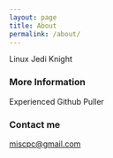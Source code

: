 ```yaml
---
layout: page
title: About
permalink: /about/
---
```


Linux Jedi Knight

### More Information

Experienced Github Puller

### Contact me

[miscpc@gmail.com](mailto:miscpc@gmail.com)
